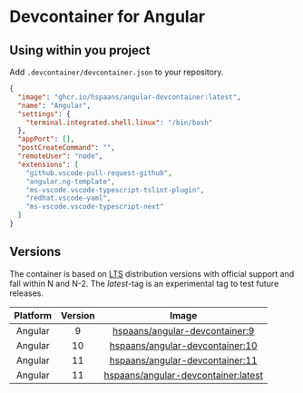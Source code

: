 # Devcontainer for Angular

## Using within you project

Add `.devcontainer/devcontainer.json` to your repository.

```json
{
  "image": "ghcr.io/hspaans/angular-devcontainer:latest",
  "name": "Angular",
  "settings": {
    "terminal.integrated.shell.linux": "/bin/bash"
  },
  "appPort": [],
  "postCreateCommand": "",
  "remoteUser": "node",
  "extensions": [
    "github.vscode-pull-request-github",
    "angular.ng-template",
    "ms-vscode.vscode-typescript-tslint-plugin",
    "redhat.vscode-yaml",
    "ms-vscode.vscode-typescript-next"
  ]
}
```

## Versions

The container is based on [LTS](https://en.wikipedia.org/wiki/Long-term_support) distribution versions with official support and fall within N and N-2. The *latest*-tag is an experimental tag to test future releases.

| Platform | Version |                               Image                                |
| :------: | :-----: | :----------------------------------------------------------------: |
| Angular  |    9    |      [hspaans/angular-devcontainer:9][angular-devcontainer:9]      |
| Angular  |   10    |     [hspaans/angular-devcontainer:10][angular-devcontainer:10]     |
| Angular  |   11    |     [hspaans/angular-devcontainer:11][angular-devcontainer:11]     |
| Angular  |   11    | [hspaans/angular-devcontainer:latest][angular-devcontainer:latest] |

[angular-devcontainer:latest]: ghcr.io/hspaans/angular-devcontainer:latest
[angular-devcontainer:9]: ghcr.io/hspaans/angular-devcontainer:9
[angular-devcontainer:10]: ghcr.io/hspaans/angular-devcontainer:10
[angular-devcontainer:11]: ghcr.io/hspaans/angular-devcontainer:11
